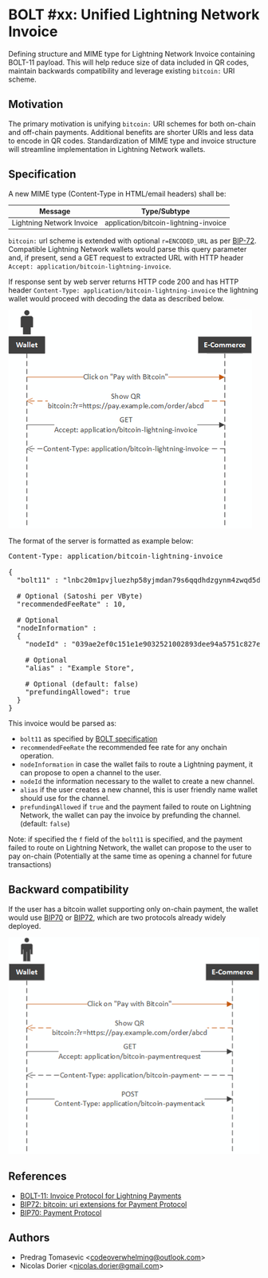 # BOLT #xx: Unified Lightning Network Invoice

Defining structure and MIME type for Lightning Network Invoice containing BOLT-11 payload. This will help reduce size of data included in QR codes, maintain backwards compatibility and leverage existing `bitcoin:` URI scheme.

## Motivation

The primary motivation is unifying `bitcoin:` URI schemes for both on-chain and off-chain payments. Additional benefits are shorter URIs and less data to encode in QR codes. Standardization of MIME type and invoice structure will streamline implementation in Lightning Network wallets.

## Specification

A new MIME type  (Content-Type in HTML/email headers) shall be:

Message | Type/Subtype
--------|---------------
Lightning Network Invoice | application/bitcoin-lightning-invoice

`bitcoin:` url scheme is extended with optional `r=ENCODED_URL` as per [BIP-72](https://github.com/bitcoin/bips/blob/master/bip-0072.mediawiki). Compatible Lightning Network wallets would parse this query parameter and, if present, send a GET request to extracted URL with HTTP header `Accept: application/bitcoin-lightning-invoice`.

If response sent by web server returns HTTP code 200 and has HTTP header `Content-Type: application/bitcoin-lightning-invoice` the lightning wallet would proceed with decoding the data as described below.

![Bitcoin Wallet](xx-lightning-invoice/2.png)

The format of the server is formatted as example below:

<pre>
Content-Type: application/bitcoin-lightning-invoice

{
  "bolt11" : "lnbc20m1pvjluezhp58yjmdan79s6qqdhdzgynm4zwqd5d7xmw5fk98klysy043l2ahrqspp5qqqsyqcyq5rqwzqfqqqsyqcyq5rqwzqfqqqsyqcyq5rqwzqfqypqfppj3a24vwu6r8ejrss3axul8rxldph2q7z9kmrgvr7xlaqm47apw3d48zm203kzcq357a4ls9al2ea73r8jcceyjtya6fu5wzzpe50zrge6ulk4nvjcpxlekvmxl6qcs9j3tz0469gq5g658y",

  # Optional (Satoshi per VByte)
  "recommendedFeeRate" : 10,

  # Optional
  "nodeInformation" :
  {
    "nodeId" : "039ae2ef0c151e1e9032521002893dee94a5751c827e4941b5167f9d655a997c6f@lnnode.example.com",

    # Optional
    "alias" : "Example Store",

    # Optional (default: false)
    "prefundingAllowed": true
  }
}
</pre>

This invoice would be parsed as:

 * `bolt11` as specified by [BOLT specification](https://github.com/lightningnetwork/lightning-rfc/blob/master/11-payment-encoding.md)
 * `recommendedFeeRate` the recommended fee rate for any onchain operation.
 * `nodeInformation` in case the wallet fails to route a Lightning payment, it can propose to open a channel to the user.
 * `nodeId` the information necessary to the wallet to create a new channel.
 * `alias` if the user creates a new channel, this is user friendly name wallet should use for the channel. 
 * `prefundingAllowed` if `true` and the payment failed to route on Lightning Network, the wallet can pay the invoice by prefunding the channel. (default: `false`)
 
 Note: if specified the `f` field of the `bolt11` is specified, and the payment failed to route on Lightning Network, the wallet can propose to the user to pay on-chain (Potentially at the same time as opening a channel for future transactions)

 ## Backward compatibility

If the user has a bitcoin wallet supporting only on-chain payment, the wallet would use [BIP70](https://github.com/bitcoin/bips/blob/master/bip-0070.mediawiki) or [BIP72](https://github.com/bitcoin/bips/blob/master/bip-0072.mediawiki), which are two protocols already widely deployed.

![Lightning Wallet](xx-lightning-invoice/1.png)
 
 ## References
 
  - [BOLT-11: Invoice Protocol for Lightning Payments](https://github.com/lightningnetwork/lightning-rfc/blob/master/11-payment-encoding.md)
  - [BIP72: bitcoin: uri extensions for Payment Protocol](https://github.com/bitcoin/bips/blob/master/bip-0072.mediawiki)
  - [BIP70: Payment Protocol](https://github.com/bitcoin/bips/blob/master/bip-0070.mediawiki)
  
 ## Authors
 
  - Predrag Tomasevic &lt;codeoverwhelming@outlook.com&gt;
  - Nicolas Dorier &lt;nicolas.dorier@gmail.com&gt;
 
